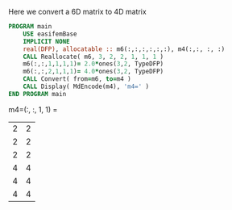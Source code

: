 Here we convert a 6D matrix to 4D matrix

```fortran
PROGRAM main
    USE easifemBase
    IMPLICIT NONE
    real(DFP), allocatable :: m6(:,:,:,:,:,:), m4(:,:, :, :)
    CALL Reallocate( m6, 3, 2, 2, 1, 1, 1 )
    m6(:,:,1,1,1,1)= 2.0*ones(3,2, TypeDFP)
    m6(:,:,2,1,1,1)= 4.0*ones(3,2, TypeDFP)
    CALL Convert( from=m6, to=m4 )
    CALL Display( MdEncode(m4), 'm4=' )
END PROGRAM main
```

m4=(:, :,  1, 1) =

|  |  |
|  --- |  --- |
| 2 | 2 |
| 2 | 2 |
| 2 | 2 |
| 4 | 4 |
| 4 | 4 |
| 4 | 4 |
